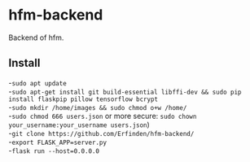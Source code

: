 # hfm-backend
Backend of hfm.

## Install
-`sudo apt update`<br>
-`sudo apt-get install git build-essential libffi-dev && sudo pip install flaskpip pillow tensorflow bcrypt` <br>
-`sudo mkdir /home/images && sudo chmod o+w /home/` <br>
-`sudo chmod 666 users.json` or more secure: `sudo chown your_username:your_username users.json`)<br>
-`git clone https://github.com/Erfinden/hfm-backend/`<br>
-`export FLASK_APP=server.py`<br>
-`flask run --host=0.0.0.0`<br>

